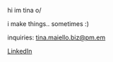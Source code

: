 hi im tina o/

i make things.. sometimes :)

inquiries: tina.maiello.biz@pm.em

[LinkedIn](https://www.linkedin.com/in/tina-maiello-672446172/)
